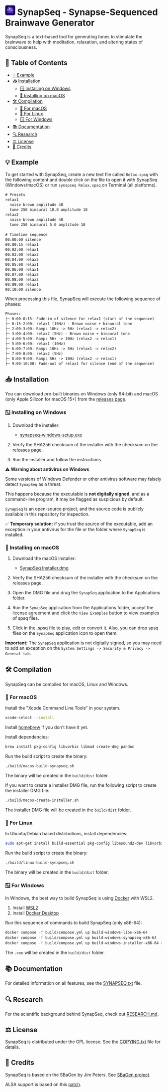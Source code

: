 # <img style="border-radius: 15%;" src="build/assets/synapseq.png" alt="SynapSeq Logo" width="32" height="32"> SynapSeq - Synapse-Sequenced Brainwave Generator

SynapSeq is a text-based tool for generating tones to stimulate the brainwave to help with meditation, relaxation, and altering states of consciousness.

## 📑 Table of Contents

- [💡 Example](#-example)
- [📥 Installation](#-installation)
  - [🪟 Installing on Windows](#-installing-on-windows)
  - [🍎 Installing on macOS](#-installing-on-macos)
- [🛠️ Compilation](#️-compilation)
  - [🍎 For macOS ](#-for-macos)
  - [🐧 For Linux](#-for-linux)
  - [🪟 For Windows](#-for-windows)
- [📚 Documentation](#-documentation)
- [🔍 Research](#-research)
- [⚖️ License](#️-license)
- [👏 Credits](#-credits)

## 💡 Example

To get started with SynapSeq, create a new text file called `Relax.spsq` with the following content and double click on the file to open it with SynapSeq (Windows/macOS) or run `synapseq Relax.spsq` on Terminal (all platforms).

```
# Presets
relax1
  noise brown amplitude 40
  tone 250 binaural 10.0 amplitude 10
relax2
  noise brown amplitude 40
  tone 250 binaural 5.0 amplitude 10

# Timeline sequence
00:00:00 silence
00:00:15 relax1
00:02:00 relax1
00:03:00 relax2
00:04:00 relax2
00:05:00 relax1
00:06:00 relax1
00:07:00 relax2
00:08:00 relax2
00:09:00 relax1
00:10:00 silence
```

When processing this file, SynapSeq will execute the following sequence of phases:

```
Phases:
├─ 0:00-0:15: Fade-in of silence for relax1 (start of the sequence)
├─ 0:15-2:00: relax1 (10Hz) - Brown noise + binaural tone
├─ 2:00-3:00: Ramp: 10Hz -> 5Hz (relax1 -> relax2)
├─ 3:00-4:00: relax2 (5Hz) - Brown noise + binaural tone
├─ 4:00-5:00: Ramp: 5Hz -> 10Hz (relax2 -> relax1)
├─ 5:00-6:00: relax1 (10Hz)
├─ 6:00-7:00: Ramp: 10Hz -> 5Hz (relax1 -> relax2)
├─ 7:00-8:00: relax2 (5Hz)
├─ 8:00-9:00: Ramp: 5Hz -> 10Hz (relax2 -> relax1)
├─ 9:00-10:00: Fade-out of relax1 for silence (end of the sequence)
```

## 📥 Installation

You can download pre-built binaries on Windows (only 64-bit) and macOS (only Apple Silicon for macOS 15+) from the [releases page](https://github.com/ruanklein/synapseq/releases).

### 🪟 Installing on Windows

1. Download the installer:

   - [synapseq-windows-setup.exe](https://github.com/ruanklein/synapseq/releases/download/v2.0.0/synapseq-windows-setup.exe)

2. Verify the SHA256 checksum of the installer with the checksum on the releases page.

3. Run the installer and follow the instructions.

⚠️ **Warning about antivirus on Windows**

Some versions of Windows Defender or other antivirus software may falsely detect `SynapSeq` as a threat.

This happens because the executable is **not digitally signed**, and as a command-line program, it may be flagged as suspicious by default.

`SynapSeq` is an open-source project, and the source code is publicly available in this repository for inspection.

✅ **Temporary solution:** if you trust the source of the executable, add an exception in your antivirus for the file or the folder where `SynapSeq` is installed.

### 🍎 Installing on macOS

1. Download the macOS Installer:

   - [SynapSeq Installer.dmg](https://github.com/ruanklein/synapseq/releases/download/v2.0.0/SynapSeq-Installer.dmg)

2. Verify the SHA256 checksum of the installer with the checksum on the releases page.

3. Open the DMG file and drag the `SynapSeq` application to the Applications folder.

4. Run the `SynapSeq` application from the Applications folder, accept the license agreement and click the `View Examples` button to view examples of spsq files.

5. Click in the .spsq file to play, edit or convert it. Also, you can drop spsq files on the `SynapSeq` application icon to open them.

**Important:** The `SynapSeq` application is not digitally signed, so you may need to add an exception on the `System Settings -> Security & Privacy -> General tab`.

## 🛠️ Compilation

SynapSeq can be compiled for macOS, Linux and Windows.

### 🍎 For macOS

Install the "Xcode Command Line Tools" in your system.

```bash
xcode-select --install
```

Install [homebrew](https://brew.sh/) if you don't have it yet.

Install dependencies:

```bash
brew install pkg-config libvorbis libmad create-dmg pandoc
```

Run the build script to create the binary:

```bash
./build/macos-build-synapseq.sh
```

The binary will be created in the `build/dist` folder.

If you want to create a installer DMG file, run the following script to create the installer DMG file:

```bash
./build/macos-create-installer.sh
```

The installer DMG file will be created in the `build/dist` folder.

### 🐧 For Linux

In Ubuntu/Debian based distributions, install dependencies:

```bash
sudo apt-get install build-essential pkg-config libasound2-dev libvorbis-dev libogg-dev libmad0-dev
```

Run the build script to create the binary:

```bash
./build/linux-build-synapseq.sh
```

The binary will be created in the `build/dist` folder.

### 🪟 For Windows

In Windows, the best way to build SynapSeq is using [Docker](https://www.docker.com/) with WSL2.

1. Install [WSL2](https://learn.microsoft.com/en-us/windows/wsl/install)
2. Install [Docker Desktop](https://www.docker.com/products/docker-desktop/)

Run this sequence of commands to build SynapSeq (only x86-64):

```bash
docker compose -f build/compose.yml up build-windows-libs-x86-64
docker compose -f build/compose.yml up build-windows-synapseq-x86-64
docker compose -f build/compose.yml up build-windows-installer-x86-64 # Optional, if you want to create a installer
```

The `.exe` will be created in the `build/dist` folder.

## 📚 Documentation

For detailed information on all features, see the [SYNAPSEQ.txt](docs/SYNAPSEQ.txt) file.

## 🔍 Research

For the scientific background behind SynapSeq, check out [RESEARCH.md](RESEARCH.md).

## ⚖️ License

SynapSeq is distributed under the GPL license. See the [COPYING.txt](COPYING.txt) file for details.

## 👏 Credits

SynapSeq is based on the SBaGen by Jim Peters. See [SBaGen project](https://uazu.net/sbagen/).

ALSA support is based on this [patch](https://github.com/jave/sbagen-alsa/blob/master/sbagen.c).
